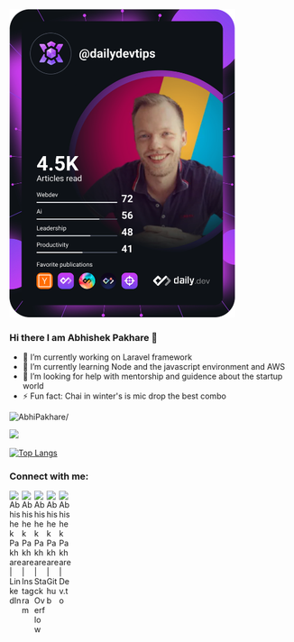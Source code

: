 <a href="https://app.daily.dev/DailyDevTips"><img src="https://github.com/rebelchris/rebelchris/blob/master/devcard.svg" width="400" alt="Abhishek Pakhare Dev Card"/></a>


<h3> Hi there I am Abhishek Pakhare  👋 </h3>

- 🔭 I’m currently working on Laravel framework
- 🌱 I’m currently learning Node and the javascript environment and AWS
- 🤔 I’m looking for help with mentorship and guidence about the startup world
- ⚡ Fun fact: Chai in winter's is mic drop the best combo

<p align="left"> <img src=https://komarev.com/ghpvc/?username=AbhiPakhare alt=AbhiPakhare/> </p>

<img height="200em" src="https://github-readme-stats.vercel.app/api?username=AbhiPakhare&show_icons=true&hide_border=true&&count_private=true&include_all_commits=true&theme=calm" />

[![Top Langs](https://github-readme-stats.vercel.app/api/top-langs/?username=AbhiPakhare&theme=calm)](https://github.com/AbhiPakhare/github-readme-stats)


### Connect with me:

[<img align="left" alt="Abhishek Pakhare | LinkedIn" width="22px" src="https://cdn.jsdelivr.net/npm/simple-icons@v3/icons/linkedin.svg" />][linkedin]
[<img align="left" alt="Abhishek Pakhare | Instagram" width="22px" src="https://cdn.jsdelivr.net/npm/simple-icons@v3/icons/instagram.svg" />][instagram]
[<img align="left" alt="Abhishek Pakhare | Stack Overflow" width="22px" src="https://cdn.jsdelivr.net/npm/simple-icons@v3/icons/stackoverflow.svg" />][stackoverflow]
[<img align="left" alt="Abhishek Pakhare | Github" width="22px" src="https://cdn.jsdelivr.net/npm/simple-icons@v3/icons/github.svg" />][github]
[<img align="left" alt="Abhishek Pakhare | Dev.to" width="22px" src="https://cdn.jsdelivr.net/npm/simple-icons@v3/icons/dev-dot-to.svg" />][devto]

<br />
<br />

[linkedin]: https://www.linkedin.com/in/abhishek-pakhare
[instagram]: https://instagram.com/abhi_pakhare__
[stackoverflow]: https://stackoverflow.com/users/11623848/abhishek-pakhare
[github]: https://github.com/AbhiPakhare
[devto]: https://dev.to/abhishekpakhare97

